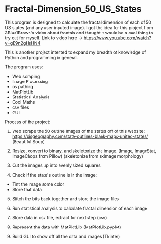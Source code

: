 # Fractal-Dimension_50_US_States

This program is designed to calculate the fractal dimension of each of 50 US states (and any user inputed image).
I got the idea for this project from 3Blue1Brown's video about fractals and thought it would be a 
cool thing to try out for myself. Link to video here -> https://www.youtube.com/watch?v=gB9n2gHsHN4

This is another project intented to expand my breadth of knowledge of Python and programming in general.

The program uses:
- Web scraping
- Image Processing
- os pathing
- MatPlotLib
- Statistical Analysis
- Cool Maths
- csv files
- GUI

Process of the project:

1. Web scrape the 50 outline images of the states off of this website:
https://gisgeography.com/state-outlines-blank-maps-united-states/
(Beautiful Soup)

2. Resize, convert to binary, and skeletonize the image.
(Image, ImageStat, ImageChops from Pillow)
(skeletonize from skimage.morphology)

3. Cut the images up into evenly sized squares

4. Check if the state's outline is in the image:
  - Tint the image some color
  - Store that data

5. Stitch the bits back together and store the image files

6. Run statistical analysis to calculate fractal dimension of each image

7. Store data in csv file, extract for next step
(csv)

8. Represent the data with MatPlotLib
(MatPlotLib.pyplot)

9. Build GUI to show off all the data and images
(Tkinter)
